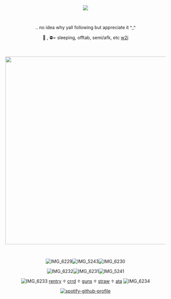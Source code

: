<div align="center">
<img src="https://komarev.com/ghpvc/?username=vamqz&color=ffd800&style=plastic&label=stalkers&base=0">

⠀⠀
⠀⠀

.. no idea why yall following but appreciate it ^_^

🌙 , ⛔️= sleeping, offtab, semi/afk, etc <ins>w2i</ins>

⠀⠀⠀⠀





<img width="590" src="https://github.com/user-attachments/assets/b628f83a-264b-4959-a99c-53ff29065370"/>


⠀⠀⠀⠀⠀⠀⠀


![IMG_6229](https://github.com/user-attachments/assets/3c8eb96e-3d50-482d-be3d-bb927a515c08)![IMG_5243](https://github.com/user-attachments/assets/544599b3-0c6c-4e30-949a-1b73c566244d)![IMG_6230](https://github.com/user-attachments/assets/6ee87af4-661a-4f6d-bbfd-1900e4aa1e82)



![IMG_6232](https://github.com/user-attachments/assets/4d2a7803-28a8-4080-bf6a-f463dad1d58b)![IMG_6231](https://github.com/user-attachments/assets/ef369412-a2a7-4866-9097-38e6bc3a20e1)![IMG_5241](https://github.com/user-attachments/assets/f8a109d7-a17e-4d95-8a41-062143da1ff3)




![IMG_6233](https://github.com/user-attachments/assets/cd0f874c-3c03-4541-afd3-3502b6eb5f1c) [rentry](https://rentry.co/psych1c) ♱ [crrd](https://vqmqz.carrd.co) ♱ [guns](https://guns.lol/vamqz) ♱ [straw](https://kira4.straw.page) ♱ [ata](https://vamqz.atabook.org/) ![IMG_6234](https://github.com/user-attachments/assets/1ac0ddc0-6306-4f07-a7b5-37dcc59c9256)




[![spotify-github-profile](https://spotify-github-profile.kittinanx.com/api/view?uid=31p7k4lkdecbilvh5rthmgvkujm4&cover_image=true&theme=novatorem&show_offline=true&background_color=121212&interchange=true&bar_color=b00b69&bar_color_cover=false)](https://spotify-github-profile.kittinanx.com/api/view?uid=31p7k4lkdecbilvh5rthmgvkujm4&redirect=true)



